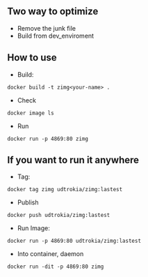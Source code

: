 ## Two way to optimize

+ Remove the junk file
+ Build from dev_enviroment

## How to use

+ Build:

```
docker build -t zimg<your-name> .
```

+ Check

```
docker image ls
```

+ Run

```
docker run -p 4869:80 zimg
```

## If you want to run it anywhere

+ Tag:

```
docker tag zimg udtrokia/zimg:lastest
```

+ Publish
```
docker push udtrokia/zimg:lastest
```

+ Run Image:
```
docker run -p 4869:80 udtrokia/zimg:lastest
```

+ Into container, daemon

```
docker run -dit -p 4869:80 zimg
```


